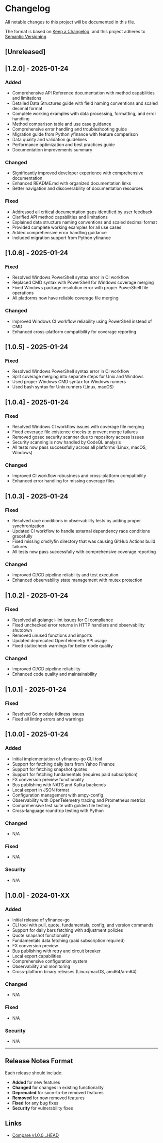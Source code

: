 # Changelog

All notable changes to this project will be documented in this file.

The format is based on [Keep a Changelog](https://keepachangelog.com/en/1.0.0/),
and this project adheres to [Semantic Versioning](https://semver.org/spec/v2.0.0.html).

## [Unreleased]

## [1.2.0] - 2025-01-24

### Added
- Comprehensive API Reference documentation with method capabilities and limitations
- Detailed Data Structures guide with field naming conventions and scaled decimal format
- Complete working examples with data processing, formatting, and error handling
- Method comparison table and use case guidance
- Comprehensive error handling and troubleshooting guide
- Migration guide from Python yfinance with feature comparison
- Data quality and validation guidelines
- Performance optimization and best practices guide
- Documentation improvements summary

### Changed
- Significantly improved developer experience with comprehensive documentation
- Enhanced README.md with organized documentation links
- Better navigation and discoverability of documentation resources

### Fixed
- Addressed all critical documentation gaps identified by user feedback
- Clarified API method capabilities and limitations
- Explained data structure naming conventions and scaled decimal format
- Provided complete working examples for all use cases
- Added comprehensive error handling guidance
- Included migration support from Python yfinance

## [1.0.6] - 2025-01-24

### Fixed
- Resolved Windows PowerShell syntax error in CI workflow
- Replaced CMD syntax with PowerShell for Windows coverage merging
- Fixed Windows package resolution error with proper PowerShell file operations
- All platforms now have reliable coverage file merging

### Changed
- Improved Windows CI workflow reliability using PowerShell instead of CMD
- Enhanced cross-platform compatibility for coverage reporting

## [1.0.5] - 2025-01-24

### Fixed
- Resolved Windows PowerShell syntax error in CI workflow
- Split coverage merging into separate steps for Unix and Windows
- Used proper Windows CMD syntax for Windows runners
- Used bash syntax for Unix runners (Linux, macOS)

## [1.0.4] - 2025-01-24

### Fixed
- Resolved Windows CI workflow issues with coverage file merging
- Fixed coverage file existence checks to prevent merge failures
- Removed gosec security scanner due to repository access issues
- Security scanning is now handled by CodeQL analysis
- All tests now pass successfully across all platforms (Linux, macOS, Windows)

### Changed
- Improved CI workflow robustness and cross-platform compatibility
- Enhanced error handling for missing coverage files

## [1.0.3] - 2025-01-24

### Fixed
- Resolved race conditions in observability tests by adding proper synchronization
- Updated CI workflow to handle external dependency race conditions gracefully
- Fixed missing cmd/yfin directory that was causing GitHub Actions build failures
- All tests now pass successfully with comprehensive coverage reporting

### Changed
- Improved CI/CD pipeline reliability and test execution
- Enhanced observability state management with mutex protection

## [1.0.2] - 2025-01-24

### Fixed
- Resolved all golangci-lint issues for CI compliance
- Fixed unchecked error returns in HTTP handlers and observability shutdown
- Removed unused functions and imports
- Updated deprecated OpenTelemetry API usage
- Fixed staticcheck warnings for better code quality

### Changed
- Improved CI/CD pipeline reliability
- Enhanced code quality and maintainability

## [1.0.1] - 2025-01-24

### Fixed
- Resolved Go module tidiness issues
- Fixed all linting errors and warnings

## [1.0.0] - 2025-01-24

### Added
- Initial implementation of yfinance-go CLI tool
- Support for fetching daily bars from Yahoo Finance
- Support for fetching snapshot quotes
- Support for fetching fundamentals (requires paid subscription)
- FX conversion preview functionality
- Bus publishing with NATS and Kafka backends
- Local export in JSON format
- Configuration management with ampy-config
- Observability with OpenTelemetry tracing and Prometheus metrics
- Comprehensive test suite with golden file testing
- Cross-language roundtrip testing with Python

### Changed
- N/A

### Fixed
- N/A

### Security
- N/A

## [1.0.0] - 2024-01-XX

### Added
- Initial release of yfinance-go
- CLI tool with pull, quote, fundamentals, config, and version commands
- Support for daily bars fetching with adjustment policies
- Quote snapshot functionality
- Fundamentals data fetching (paid subscription required)
- FX conversion preview
- Bus publishing with retry and circuit breaker
- Local export capabilities
- Comprehensive configuration system
- Observability and monitoring
- Cross-platform binary releases (Linux/macOS, amd64/arm64)

### Changed
- N/A

### Fixed
- N/A

### Security
- N/A

---

## Release Notes Format

Each release should include:

- **Added** for new features
- **Changed** for changes in existing functionality
- **Deprecated** for soon-to-be removed features
- **Removed** for now removed features
- **Fixed** for any bug fixes
- **Security** for vulnerability fixes

## Links

- [Compare v1.0.0...HEAD](https://github.com/AmpyFin/yfinance-go/compare/v1.0.0...HEAD)
